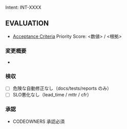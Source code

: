 Intent: INT-XXXX
## EVALUATION
- [Acceptance Criteria](../EVALUATION.md#acceptance-criteria)
Priority Score: <数値> / <根拠>

### 変更概要
-

### 検収
- [ ] 危険な自動修正なし（docs/tests/reports のみ）
- [ ] SLO悪化なし（lead_time / mttr / cfr）

### 承認
- CODEOWNERS 承認必須
